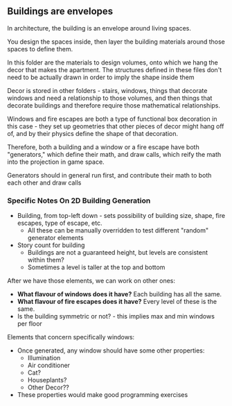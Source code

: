 ## Buildings are envelopes

In architecture, the building is an envelope around living spaces. 

You design the spaces inside, then layer the building materials around those spaces to define them. 

In this folder are the materials to design volumes, onto which we hang the decor that makes the apartment. The structures defined in these files don't need to be actually drawn in order to imply the shape inside them

Decor is stored in other folders - stairs, windows, things that decorate windows and need a relationship to those volumes, and then things that decorate buildings and therefore require those mathematical relationships. 

Windows and fire escapes are both a type of functional box decoration in this case - they set up geometries that other pieces of decor might hang off of, and by their physics define the shape of that decoration.

Therefore, both a building and a window or a fire escape have both "generators," which define their math, and draw calls, which reify the math into the projection in game space.

Generators should in general run first, and contribute their math to both each other and draw calls

### Specific Notes On 2D Building Generation
- Building, from top-left down - sets possibility of building size, shape, fire escapes, type of escape, etc.
  - All these can be manually overridden to test different "random" generator elements
- Story count for building 
  - Buildings are not a guaranteed height, but levels are consistent within them?
  - Sometimes a level is taller at the top and bottom

After we have those elements, we can work on other ones:
- **What flavour of windows does it have?** Each building has all the same.
- **What flavour of fire escapes does it have?** Every level of these is the same.
- Is the building symmetric or not? - this implies max and min windows per floor

Elements that concern specifically windows:
- Once generated, any window should have some other properties:
  - Illumination
  - Air conditioner
  - Cat?
  - Houseplants?
  - Other Decor??
- These properties would make good programming exercises
